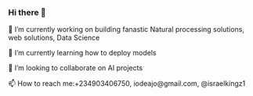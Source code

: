 ### Hi there 👋
<p>🔭 I’m currently working on building fanastic Natural processing solutions, web solutions, Data Science </p>
<p> 🌱 I’m currently learning how to deploy models </p>
<p> 👯 I’m looking to collaborate on AI projects </p>
<p> 📫 How to reach me:+234903406750, iodeajo@gmail.com, @israelkingz1 </p>
<!--
**israelkingz/israelkingz** is a ✨ _special_ ✨ repository because its `README.md` (this file) appears on your GitHub profile.



- ⚡ 
